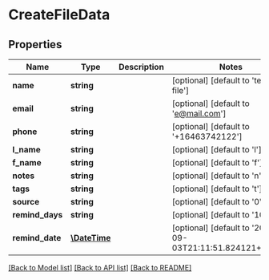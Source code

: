 # CreateFileData

## Properties
Name | Type | Description | Notes
------------ | ------------- | ------------- | -------------
**name** | **string** |  | [optional] [default to 'test-file']
**email** | **string** |  | [optional] [default to 'e@mail.com']
**phone** | **string** |  | [optional] [default to '+16463742122']
**l_name** | **string** |  | [optional] [default to 'l']
**f_name** | **string** |  | [optional] [default to 'f']
**notes** | **string** |  | [optional] [default to 'n']
**tags** | **string** |  | [optional] [default to 't']
**source** | **string** |  | [optional] [default to '0']
**remind_days** | **string** |  | [optional] [default to '10']
**remind_date** | [**\DateTime**](\DateTime.md) |  | [optional] [default to '2019-09-03T21:11:51.824121+03:00']

[[Back to Model list]](../README.md#documentation-for-models) [[Back to API list]](../README.md#documentation-for-api-endpoints) [[Back to README]](../README.md)


